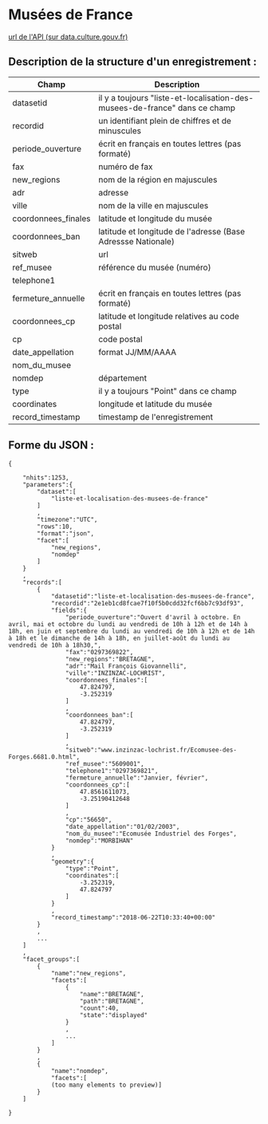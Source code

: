 Musées de France
=======



[url de l'API (sur data.culture.gouv.fr)](https://data.culture.gouv.fr/explore/dataset/liste-et-localisation-des-musees-de-france/api/)
    
    
      
Description de la structure d'un enregistrement :
-----------------------------

| Champ | Description |
| ------ | ----------- |
|   datasetid | il y a toujours "liste-et-localisation-des-musees-de-france" dans ce champ |
| recordid | un identifiant plein de chiffres et de minuscules |
| periode_ouverture    | écrit en français en toutes lettres (pas formaté)|
| fax    | numéro de fax|
| new_regions    | nom de la région en majuscules|
| adr   | adresse|
| ville    | nom de la ville en majuscules|
|    coordonnees_finales | latitude et longitude du musée|
|    coordonnees_ban | latitude et longitude de l'adresse (Base Adressse Nationale)|
| sitweb    | url|
| ref_musee    | référence du musée (numéro)|
| telephone1   | |
| fermeture_annuelle    | écrit en français en toutes lettres (pas formaté)|
|    coordonnees_cp | latitude et longitude relatives au code postal|
| cp    | code postal|
| date_appellation    | format JJ/MM/AAAA |
| nom_du_musee   | |
| nomdep    | département|
|   type  | il y a toujours "Point" dans ce champ|
|    coordinates | longitude et latitude du musée|
| record_timestamp    | timestamp de l'enregistrement|



Forme du JSON :
-----------------
```
{

    "nhits":1253,
    "parameters":{
        "dataset":[
            "liste-et-localisation-des-musees-de-france"
        ]
        ,
        "timezone":"UTC",
        "rows":10,
        "format":"json",
        "facet":[
            "new_regions",
            "nomdep"
        ]
    }
    ,
    "records":[
        {
            "datasetid":"liste-et-localisation-des-musees-de-france",
            "recordid":"2e1eb1cd8fcae7f10f5b0cdd32fcf6bb7c93df93",
            "fields":{
                "periode_ouverture":"Ouvert d'avril à octobre. En avril, mai et octobre du lundi au vendredi de 10h à 12h et de 14h à 18h, en juin et septembre du lundi au vendredi de 10h à 12h et de 14h à 18h et le dimanche de 14h à 18h, en juillet-août du lundi au vendredi de 10h à 18h30,",
                "fax":"0297369822",
                "new_regions":"BRETAGNE",
                "adr":"Mail François Giovannelli",
                "ville":"INZINZAC-LOCHRIST",
                "coordonnees_finales":[
                    47.824797,
                    -3.252319
                ]
                ,
                "coordonnees_ban":[
                    47.824797,
                    -3.252319
                ]
                ,
                "sitweb":"www.inzinzac-lochrist.fr/Ecomusee-des-Forges.6681.0.html",
                "ref_musee":"5609001",
                "telephone1":"0297369821",
                "fermeture_annuelle":"Janvier, février",
                "coordonnees_cp":[
                    47.8561611073,
                    -3.25190412648
                ]
                ,
                "cp":"56650",
                "date_appellation":"01/02/2003",
                "nom_du_musee":"Ecomusée Industriel des Forges",
                "nomdep":"MORBIHAN"
            }
            ,
            "geometry":{
                "type":"Point",
                "coordinates":[
                    -3.252319,
                    47.824797
                ]
            }
            ,
            "record_timestamp":"2018-06-22T10:33:40+00:00"
        }
        , 
        ...
    ]
    ,
    "facet_groups":[
        {
            "name":"new_regions",
            "facets":[
                {
                    "name":"BRETAGNE",
                    "path":"BRETAGNE",
                    "count":40,
                    "state":"displayed"
                }
                ,
                ...
            ]
        }
        ,
        {
            "name":"nomdep",
            "facets":[
            (too many elements to preview)]
        }
    ]

}
```